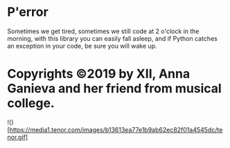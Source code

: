 # P'error
Sometimes we get tired, sometimes we still code at 2 o'clock in the morning, with this library you can easily fall asleep, and if Python catches an exception in your code, be sure you will wake up.

# Copyrights ©2019 by XII, Anna Ganieva and her friend from musical college.

!()[https://media1.tenor.com/images/b13613ea77e1b9ab62ec82f01a4545dc/tenor.gif]
